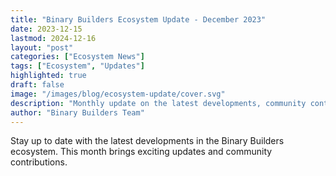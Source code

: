 ```yaml
---
title: "Binary Builders Ecosystem Update - December 2023"
date: 2023-12-15
lastmod: 2024-12-16
layout: "post"
categories: ["Ecosystem News"]
tags: ["Ecosystem", "Updates"]
highlighted: true
draft: false
image: "/images/blog/ecosystem-update/cover.svg"
description: "Monthly update on the latest developments, community contributions, and upcoming features in the Binary Builders ecosystem."
author: "Binary Builders Team"
---
```


Stay up to date with the latest developments in the Binary Builders ecosystem. This month brings exciting updates and community contributions. 